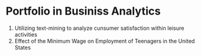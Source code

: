 # Portfolio in Businiss Analytics

1. Utilizing text-mining to analyze cunsumer satisfaction within leisure activities
2. Effect of the Minimum Wage on Employment of Teenagers in the United States